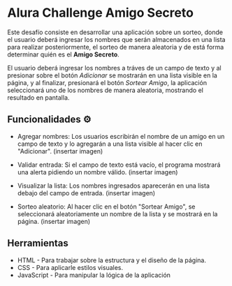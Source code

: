 # Alura Challenge Amigo Secreto

Este desafío consiste en desarrollar una aplicación sobre un sorteo, donde el usuario deberá ingresar los nombres que serán almacenados en una lista para realizar posteriormente, el sorteo de manera aleatoria y de está forma determinar quién es el __Amigo Secreto__.

El usuario deberá ingresar los nombres a tráves de un campo de texto y al presionar sobre el botón _Adicionar_ se mostrarán en una lista visible en la página, y al finalizar, presionará el botón _Sortear Amigo_, la aplicación seleccionará uno de los nombres de manera aleatoria, mostrando el resultado en pantalla. 

## Funcionalidades ⚙️

+ Agregar nombres: Los usuarios escribirán el nombre de un amigo en un campo de texto y lo agregarán a una lista visible al hacer clic en "Adicionar".
(insertar imagen)

+ Validar entrada: Si el campo de texto está vacío, el programa mostrará una alerta pidiendo un nombre válido.
(insertar imagen)

+ Visualizar la lista: Los nombres ingresados aparecerán en una lista debajo del campo de entrada.
(insertar imagen)

+ Sorteo aleatorio: Al hacer clic en el botón "Sortear Amigo", se seleccionará aleatoriamente un nombre de la lista y se mostrará en la página.
(insertar imagen)

## Herramientas
+ HTML - Para trabajar sobre la estructura y el diseño de la página.
+ CSS - Para aplicarle estilos visuales.
+ JavaScript - Para manipular la lógica de la aplicación
